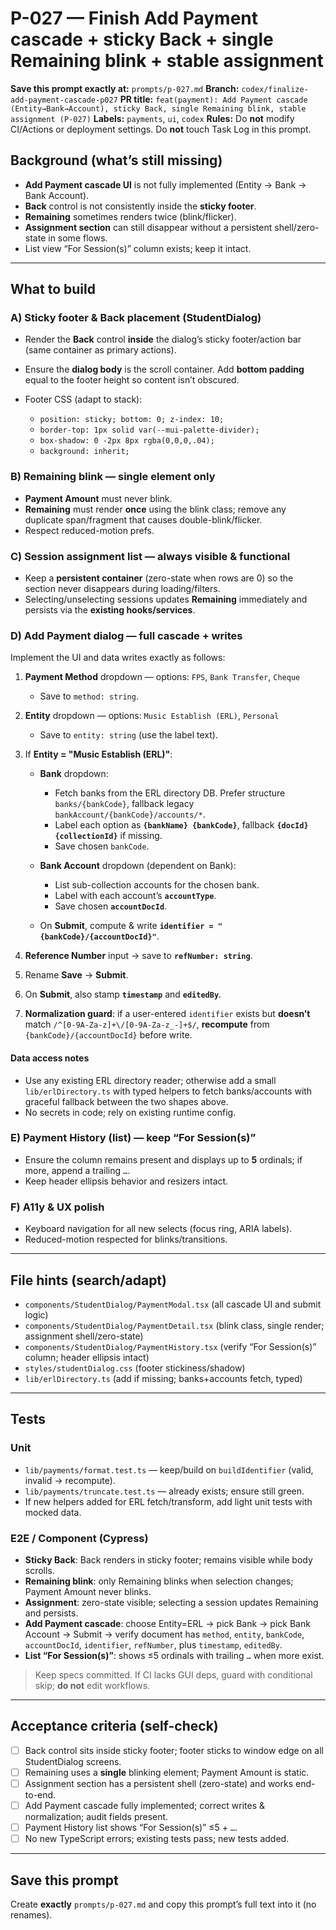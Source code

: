 # P-027 — Finish Add Payment cascade + sticky Back + single Remaining blink + stable assignment

**Save this prompt exactly at:** `prompts/p-027.md`
**Branch:** `codex/finalize-add-payment-cascade-p027`
**PR title:** `feat(payment): Add Payment cascade (Entity→Bank→Account), sticky Back, single Remaining blink, stable assignment (P-027)`
**Labels:** `payments`, `ui`, `codex`
**Rules:** Do **not** modify CI/Actions or deployment settings. Do **not** touch Task Log in this prompt.

## Background (what’s still missing)

* **Add Payment cascade UI** is not fully implemented (Entity → Bank → Bank Account).
* **Back** control is not consistently inside the **sticky footer**.
* **Remaining** sometimes renders twice (blink/flicker).
* **Assignment section** can still disappear without a persistent shell/zero-state in some flows.
* List view “For Session(s)” column exists; keep it intact.

---

## What to build

### A) Sticky footer & Back placement (StudentDialog)

* Render the **Back** control **inside** the dialog’s sticky footer/action bar (same container as primary actions).
* Ensure the **dialog body** is the scroll container. Add **bottom padding** equal to the footer height so content isn’t obscured.
* Footer CSS (adapt to stack):

  * `position: sticky; bottom: 0; z-index: 10;`
  * `border-top: 1px solid var(--mui-palette-divider);`
  * `box-shadow: 0 -2px 8px rgba(0,0,0,.04);`
  * `background: inherit;`

### B) Remaining blink — single element only

* **Payment Amount** must never blink.
* **Remaining** must render **once** using the blink class; remove any duplicate span/fragment that causes double-blink/flicker.
* Respect reduced-motion prefs.

### C) Session assignment list — always visible & functional

* Keep a **persistent container** (zero-state when rows are 0) so the section never disappears during loading/filters.
* Selecting/unselecting sessions updates **Remaining** immediately and persists via the **existing hooks/services**.

### D) **Add Payment** dialog — full cascade + writes

Implement the UI and data writes exactly as follows:

1. **Payment Method** dropdown — options: `FPS`, `Bank Transfer`, `Cheque`

   * Save to `method: string`.

2. **Entity** dropdown — options: `Music Establish (ERL)`, `Personal`

   * Save to `entity: string` (use the label text).

3. If **Entity = "Music Establish (ERL)"**:

   * **Bank** dropdown:

     * Fetch banks from the ERL directory DB. Prefer structure `banks/{bankCode}`, fallback legacy `bankAccount/{bankCode}/accounts/*`.
     * Label each option as **`{bankName} {bankCode}`**, fallback **`{docId} {collectionId}`** if missing.
     * Save chosen `bankCode`.
   * **Bank Account** dropdown (dependent on Bank):

     * List sub-collection accounts for the chosen bank.
     * Label with each account’s **`accountType`**.
     * Save chosen **`accountDocId`**.
   * On **Submit**, compute & write **`identifier = "{bankCode}/{accountDocId}"`**.

4. **Reference Number** input → save to **`refNumber: string`**.

5. Rename **Save** → **Submit**.

6. On **Submit**, also stamp **`timestamp`** and **`editedBy`**.

7. **Normalization guard**: if a user-entered `identifier` exists but **doesn’t** match `/^[0-9A-Za-z]+\/[0-9A-Za-z_-]+$/`, **recompute** from `{bankCode}/{accountDocId}` before write.

#### Data access notes

* Use any existing ERL directory reader; otherwise add a small `lib/erlDirectory.ts` with typed helpers to fetch banks/accounts with graceful fallback between the two shapes above.
* No secrets in code; rely on existing runtime config.

### E) Payment History (list) — keep “For Session(s)”

* Ensure the column remains present and displays up to **5** ordinals; if more, append a trailing `…`.
* Keep header ellipsis behavior and resizers intact.

### F) A11y & UX polish

* Keyboard navigation for all new selects (focus ring, ARIA labels).
* Reduced-motion respected for blinks/transitions.

---

## File hints (search/adapt)

* `components/StudentDialog/PaymentModal.tsx` (all cascade UI and submit logic)
* `components/StudentDialog/PaymentDetail.tsx` (blink class, single render; assignment shell/zero-state)
* `components/StudentDialog/PaymentHistory.tsx` (verify “For Session(s)” column; header ellipsis intact)
* `styles/studentDialog.css` (footer stickiness/shadow)
* `lib/erlDirectory.ts` (add if missing; banks+accounts fetch, typed)

---

## Tests

### Unit

* `lib/payments/format.test.ts` — keep/build on `buildIdentifier` (valid, invalid → recompute).
* `lib/payments/truncate.test.ts` — already exists; ensure still green.
* If new helpers added for ERL fetch/transform, add light unit tests with mocked data.

### E2E / Component (Cypress)

* **Sticky Back**: Back renders in sticky footer; remains visible while body scrolls.
* **Remaining blink**: only Remaining blinks when selection changes; Payment Amount never blinks.
* **Assignment**: zero-state visible; selecting a session updates Remaining and persists.
* **Add Payment cascade**: choose Entity=ERL → pick Bank → pick Bank Account → Submit → verify document has `method`, `entity`, `bankCode`, `accountDocId`, `identifier`, `refNumber`, plus `timestamp`, `editedBy`.
* **List “For Session(s)”**: shows ≤5 ordinals with trailing `…` when more exist.

> Keep specs committed. If CI lacks GUI deps, guard with conditional skip; **do not** edit workflows.

---

## Acceptance criteria (self-check)

* [ ] Back control sits inside sticky footer; footer sticks to window edge on all StudentDialog screens.
* [ ] Remaining uses a **single** blinking element; Payment Amount is static.
* [ ] Assignment section has a persistent shell (zero-state) and works end-to-end.
* [ ] Add Payment cascade fully implemented; correct writes & normalization; audit fields present.
* [ ] Payment History list shows “For Session(s)” ≤5 + `…`.
* [ ] No new TypeScript errors; existing tests pass; new tests added.

---

## Save this prompt

Create **exactly** `prompts/p-027.md` and copy this prompt’s full text into it (no renames).
